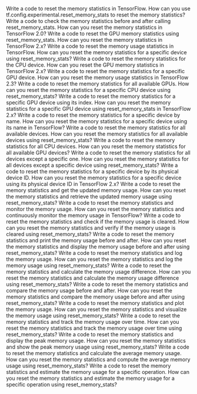 Write a code to reset the memory statistics in TensorFlow.
How can you use tf.config.experimental.reset_memory_stats to reset the memory statistics?
Write a code to check the memory statistics before and after calling reset_memory_stats.
How can you reset the memory statistics in TensorFlow 2.0?
Write a code to reset the GPU memory statistics using reset_memory_stats.
How can you reset the memory statistics in TensorFlow 2.x?
Write a code to reset the memory usage statistics in TensorFlow.
How can you reset the memory statistics for a specific device using reset_memory_stats?
Write a code to reset the memory statistics for the CPU device.
How can you reset the GPU memory statistics in TensorFlow 2.x?
Write a code to reset the memory statistics for a specific GPU device.
How can you reset the memory usage statistics in TensorFlow 2.3?
Write a code to reset the memory statistics for all available GPUs.
How can you reset the memory statistics for a specific CPU device using reset_memory_stats?
Write a code to reset the memory statistics for a specific GPU device using its index.
How can you reset the memory statistics for a specific GPU device using reset_memory_stats in TensorFlow 2.x?
Write a code to reset the memory statistics for a specific device by name.
How can you reset the memory statistics for a specific device using its name in TensorFlow?
Write a code to reset the memory statistics for all available devices.
How can you reset the memory statistics for all available devices using reset_memory_stats?
Write a code to reset the memory statistics for all CPU devices.
How can you reset the memory statistics for all available GPU devices?
Write a code to reset the memory statistics for all devices except a specific one.
How can you reset the memory statistics for all devices except a specific device using reset_memory_stats?
Write a code to reset the memory statistics for a specific device by its physical device ID.
How can you reset the memory statistics for a specific device using its physical device ID in TensorFlow 2.x?
Write a code to reset the memory statistics and get the updated memory usage.
How can you reset the memory statistics and retrieve the updated memory usage using reset_memory_stats?
Write a code to reset the memory statistics and monitor the memory usage.
How can you reset the memory statistics and continuously monitor the memory usage in TensorFlow?
Write a code to reset the memory statistics and check if the memory usage is cleared.
How can you reset the memory statistics and verify if the memory usage is cleared using reset_memory_stats?
Write a code to reset the memory statistics and print the memory usage before and after.
How can you reset the memory statistics and display the memory usage before and after using reset_memory_stats?
Write a code to reset the memory statistics and log the memory usage.
How can you reset the memory statistics and log the memory usage using reset_memory_stats?
Write a code to reset the memory statistics and calculate the memory usage difference.
How can you reset the memory statistics and calculate the memory usage difference using reset_memory_stats?
Write a code to reset the memory statistics and compare the memory usage before and after.
How can you reset the memory statistics and compare the memory usage before and after using reset_memory_stats?
Write a code to reset the memory statistics and plot the memory usage.
How can you reset the memory statistics and visualize the memory usage using reset_memory_stats?
Write a code to reset the memory statistics and track the memory usage over time.
How can you reset the memory statistics and track the memory usage over time using reset_memory_stats?
Write a code to reset the memory statistics and display the peak memory usage.
How can you reset the memory statistics and show the peak memory usage using reset_memory_stats?
Write a code to reset the memory statistics and calculate the average memory usage.
How can you reset the memory statistics and compute the average memory usage using reset_memory_stats?
Write a code to reset the memory statistics and estimate the memory usage for a specific operation.
How can you reset the memory statistics and estimate the memory usage for a specific operation using reset_memory_stats?